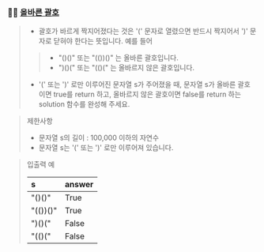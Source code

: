 ### 🧑‍💻 [올바른 괄호](https://programmers.co.kr/learn/courses/30/lessons/12909)

> - 괄호가 바르게 짝지어졌다는 것은 '(' 문자로 열렸으면 반드시 짝지어서 ')' 문자로 닫혀야 한다는 뜻입니다. 예를 들어
> > - "()()" 또는 "(())()" 는 올바른 괄호입니다.
> > - ")()(" 또는 "(()(" 는 올바르지 않은 괄호입니다.
> - '(' 또는 ')' 로만 이루어진 문자열 s가 주어졌을 때, 문자열 s가 올바른 괄호이면 true를 return 하고, 올바르지 않은 괄호이면 false를 return 하는 solution 함수를 완성해 주세요.

> 제한사항
> 
> - 문자열 s의 길이 : 100,000 이하의 자연수
> - 문자열 s는 '(' 또는 ')' 로만 이루어져 있습니다.

> 입출력 예
> 
> |s|answer|
> |:---|:---|
> |"()()"|True|
> |"(())()"|True|
> |")()("|False|
> |"(()("|False|